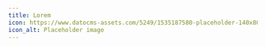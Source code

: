 ```yaml
---
title: Lorem
icon: https://www.datocms-assets.com/5249/1535187580-placeholder-140x80.png
icon_alt: Placeholder image
---
```


